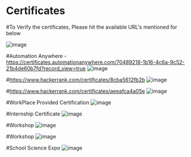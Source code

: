 # Certificates

#To Verify the certificates, Please hit the available URL's mentioned for below

![image](https://user-images.githubusercontent.com/90131327/132288343-07453f22-0bc2-4021-a9c2-f0b3b48f8939.png)

#Automation Anywhere - https://certificates.automationanywhere.com/70489218-1b16-4c6a-9c52-21b4de60b7fd?record_view=true
![image](https://user-images.githubusercontent.com/90131327/132289528-7b6c211b-e40b-4bdb-91ae-230a2e13bf07.png)

#https://www.hackerrank.com/certificates/8cba5612fb2b
![image](https://user-images.githubusercontent.com/90131327/132284983-5d5b223c-7885-48a1-8004-5d2a3a1ffc17.png)

#https://www.hackerrank.com/certificates/aeeafca4a05e
![image](https://user-images.githubusercontent.com/90131327/132284087-84fa7d1e-9c80-4e45-a419-f82362288686.png)

#WorkPlace Provided Certification
![image](https://user-images.githubusercontent.com/90131327/132289388-432d6642-b06b-4086-89f9-1ffdbeffbb97.png)

#Internship Certificate
![image](https://user-images.githubusercontent.com/90131327/132287350-b7e7d7fc-4767-4c88-8048-e4a0386bd208.png)

#Workshop
![image](https://user-images.githubusercontent.com/90131327/132287744-7a06b4f6-43e8-4b02-96a8-0e677e5d4b9f.png)

#Workshop
![image](https://user-images.githubusercontent.com/90131327/132288165-1973f98b-dfbc-4359-821f-ba6d0198cb7d.png)

#School Science Expo
![image](https://user-images.githubusercontent.com/90131327/132287968-01a23fa1-3b70-4b0c-825f-d6c53e776501.png)


